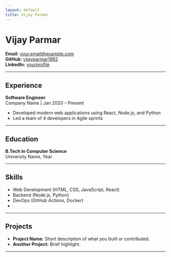 ```yaml
---
layout: default
title: Vijay Parmar
---
```


# Vijay Parmar

**Email:** your.email@example.com  
**GitHub:** [vijayparmar1992](https://github.com/vijayparmar1992)  
**LinkedIn:** [yourprofile](https://www.linkedin.com/in/yourprofile/)

---

## Experience

**Software Engineer**  
Company Name | Jan 2020 – Present  
- Developed modern web applications using React, Node.js, and Python  
- Led a team of 4 developers in Agile sprints

<!-- Add more experiences as needed -->

---

## Education

**B.Tech in Computer Science**  
University Name, Year

---

## Skills

- Web Development (HTML, CSS, JavaScript, React)
- Backend (Node.js, Python)
- DevOps (GitHub Actions, Docker)
- <!-- Add more skills -->

---

## Projects

- **Project Name:** Short description of what you built or contributed.
- **Another Project:** Brief highlight.

---

<!-- You can add more sections like Certifications, Awards, or Languages if you wish -->

